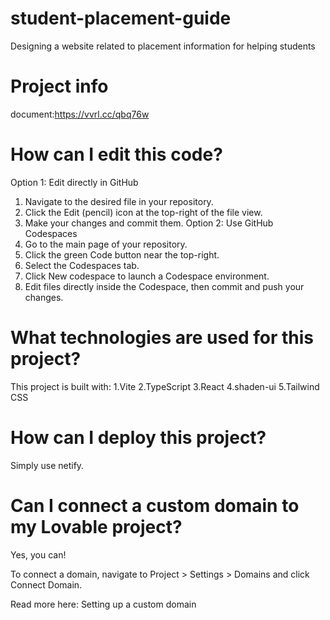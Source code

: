 # student-placement-guide
Designing a website related to placement information for helping students
# Project info
document:https://vvrl.cc/qbq76w
# How can I edit this code?
Option 1: Edit directly in GitHub
1. Navigate to the desired file in your repository.
2. Click the Edit (pencil) icon at the top-right of the file view.
3. Make your changes and commit them.
Option 2: Use GitHub Codespaces
1. Go to the main page of your repository.
2. Click the green Code button near the top-right.
3. Select the Codespaces tab.
4. Click New codespace to launch a Codespace environment.
5. Edit files directly inside the Codespace, then commit and push your changes.
# What technologies are used for this project?
This project is built with:
1.Vite
2.TypeScript
3.React
4.shaden-ui
5.Tailwind CSS
# How can I deploy this project?
Simply use netify.
# Can I connect a custom domain to my Lovable project?
Yes, you can!

To connect a domain, navigate to Project > Settings > Domains and click Connect Domain.

Read more here: Setting up a custom domain
